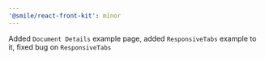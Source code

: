 ```yaml
---
'@smile/react-front-kit': minor
---
```


Added `Document Details` example page, added `ResponsiveTabs` example to it, fixed bug on `ResponsiveTabs`
